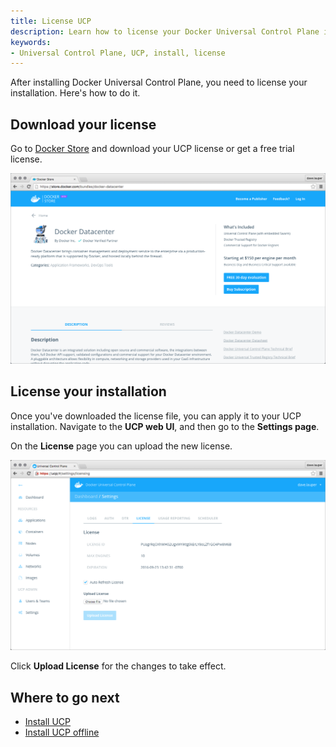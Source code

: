 ```yaml
---
title: License UCP
description: Learn how to license your Docker Universal Control Plane installation.
keywords:
- Universal Control Plane, UCP, install, license
---
```


After installing Docker Universal Control Plane, you need to license your
installation. Here's how to do it.

## Download your license

Go to [Docker Store](https://store.docker.com/bundles/docker-datacenter) and
download your UCP license or get a free trial license.

![](../images/license-ucp-1.png)


## License your installation

Once you've downloaded the license file, you can apply it to your UCP
installation. Navigate to the **UCP web UI**, and then go to the **Settings
page**.

On the **License** page you can upload the new license.

![](../images/license-ucp-2.png)

Click **Upload License** for the changes to take effect.

## Where to go next

* [Install UCP](index.md)
* [Install UCP offline](install-offline.md)

